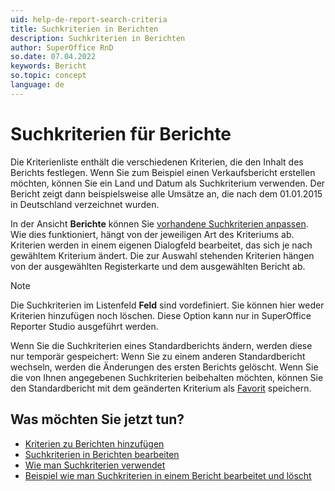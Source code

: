 ```yaml
---
uid: help-de-report-search-criteria
title: Suchkriterien in Berichten
description: Suchkriterien in Berichten
author: SuperOffice RnD
so.date: 07.04.2022
keywords: Bericht
so.topic: concept
language: de
---
```


# Suchkriterien für Berichte

Die Kriterienliste enthält die verschiedenen Kriterien, die den Inhalt des Berichts festlegen. Wenn Sie zum Beispiel einen Verkaufsbericht erstellen möchten, können Sie ein Land und Datum als Suchkriterium verwenden. Der Bericht zeigt dann beispielsweise alle Umsätze an, die nach dem 01.01.2015 in Deutschland verzeichnet wurden.

In der Ansicht **Berichte** können Sie [vorhandene Suchkriterien anpassen][1]. Wie dies funktioniert, hängt von der jeweiligen Art des Kriteriums ab. Kriterien werden in einem eigenen Dialogfeld bearbeitet, das sich je nach gewähltem Kriterium ändert. Die zur Auswahl stehenden Kriterien hängen von der ausgewählten Registerkarte und dem ausgewählten Bericht ab.

> [!NOTE]
> Die Suchkriterien im Listenfeld **Feld** sind vordefiniert. Sie können hier weder Kriterien hinzufügen noch löschen. Diese Option kann nur in SuperOffice Reporter Studio ausgeführt werden.

Wenn Sie die Suchkriterien eines Standardberichts ändern, werden diese nur temporär gespeichert: Wenn Sie zu einem anderen Standardbericht wechseln, werden die Änderungen des ersten Berichts gelöscht. Wenn Sie die von Ihnen angegebenen Suchkriterien beibehalten möchten, können Sie den Standardbericht mit dem geänderten Kriterium als [Favorit][3] speichern.

## Was möchten Sie jetzt tun?

* [Kriterien zu Berichten hinzufügen][4]
* [Suchkriterien in Berichten bearbeiten][1]
* [Wie man Suchkriterien verwendet][5]
* [Beispiel wie man Suchkriterien in einem Bericht bearbeitet und löscht][1]

<!-- Referenced links -->
[1]: edit.md
[3]: ../favorites/add.md
[4]: add.md
[5]: ../../../search-options/learn/search-criteria.md

<!-- Referenced images -->
